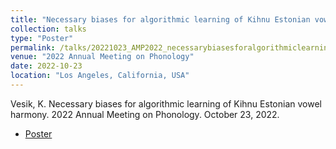 ```yaml
---
title: "Necessary biases for algorithmic learning of Kihnu Estonian vowel harmony"
collection: talks
type: "Poster"
permalink: /talks/20221023_AMP2022_necessarybiasesforalgorithmiclearningofkevh
venue: "2022 Annual Meeting on Phonology"
date: 2022-10-23
location: "Los Angeles, California, USA"
---
```


Vesik, K. Necessary biases for algorithmic learning of Kihnu Estonian vowel harmony. 2022 Annual Meeting on Phonology. October 23, 2022.

 - [Poster](../files/Vesik_2022_AMP_poster.pdf)
